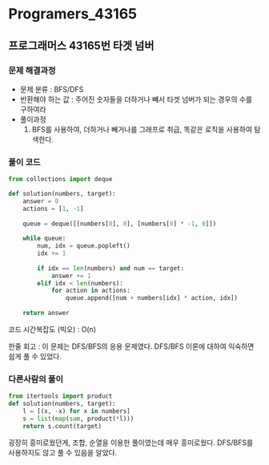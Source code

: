 # Programers_43165

## 프로그래머스 43165번 타겟 넘버

### 문제 해결과정

- 문제 분류 : BFS/DFS
- 반환해야 하는 값 : 주어진 숫자들을 더하거나 빼서 타겟 넘버가 되는 경우의 수를 구하여라
- 풀이과정
    1. BFS를 사용하여, 더하거나 빼거나를 그래프로 취급, 똑같은 로직을 사용하여 탐색한다.

### 풀이 코드

```python
from collections import deque

def solution(numbers, target):
    answer = 0
    actions = [1, -1]
    
    queue = deque([[numbers[0], 0], [numbers[0] * -1, 0]])
    
    while queue:
        num, idx = queue.popleft()
        idx += 1
        
        if idx == len(numbers) and num == target:
            answer += 1
        elif idx < len(numbers):
            for action in actions:
                queue.append([num + numbers[idx] * action, idx])
    
    return answer
```

코드 시간복잡도 (빅오) : O(n)

한줄 회고 : 이 문제는 DFS/BFS의 응용 문제였다. DFS/BFS 이론에 대하여 익숙하면 쉽게 풀 수 있었다.

### 다른사람의 풀이

```python
from itertools import product
def solution(numbers, target):
    l = [(x, -x) for x in numbers]
    s = list(map(sum, product(*l)))
    return s.count(target)
```

굉장히 흥미로웠던게, 조합, 순열을 이용한 풀이였는데 매우 흥미로웠다. DFS/BFS를 사용하지도 않고 풀 수 있음을 알았다.